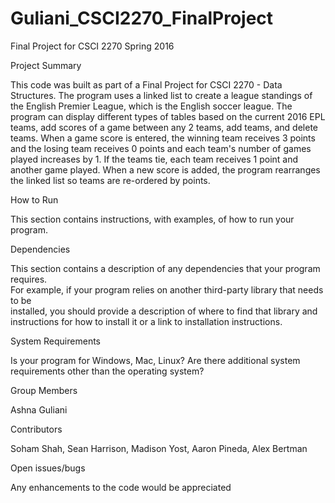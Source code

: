 # Guliani_CSCI2270_FinalProject
Final Project for CSCI 2270 Spring 2016


Project	Summary

This code was built as part of a Final Project for CSCI 2270 - Data Structures. The program uses a linked list to create a league standings of the English Premier League, which is the English soccer league. The program can display different types of tables based on the current 2016 EPL teams, add scores of a game between any 2 teams, add teams, and delete teams. When a game score is entered, the winning team receives 3 points and the losing team receives 0 points and each team's number of games played increases by 1. If the teams tie, each team receives 1 point and another game played. When a new score is added, the program rearranges the linked list so teams are re-ordered by points. 


How	to	Run

This	section	contains	instructions,	with	examples,	of	how	to	run	your	program.


Dependencies

This	section	contains	a	description	of	any	dependencies	that	your	program	requires.	
For	example,	if	your	program	relies	on	another	third-party	library	that	needs	to	be	
installed,	you	should	provide	a	description	of	where	to	find	that	library	and	
instructions	for	how	to	install	it	or	a	link	to	installation	instructions.


System	Requirements

Is	your	program	for	Windows,	Mac,	Linux?	Are	there	additional	system	
requirements	other	than	the	operating	system?


Group	Members

Ashna Guliani


Contributors

Soham Shah, Sean Harrison, Madison Yost, Aaron Pineda, Alex Bertman


Open issues/bugs

Any enhancements to the code would be appreciated
